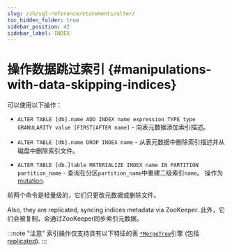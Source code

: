 ```yaml
---
slug: /zh/sql-reference/statements/alter/
toc_hidden_folder: true
sidebar_position: 42
sidebar_label: INDEX
---
```


# 操作数据跳过索引 {#manipulations-with-data-skipping-indices}

可以使用以下操作：

-   `ALTER TABLE [db].name ADD INDEX name expression TYPE type GRANULARITY value [FIRST|AFTER name]` - 向表元数据添加索引描述。

-   `ALTER TABLE [db].name DROP INDEX name` - 从表元数据中删除索引描述并从磁盘中删除索引文件。

-   `ALTER TABLE [db.]table MATERIALIZE INDEX name IN PARTITION partition_name` - 查询在分区`partition_name`中重建二级索引`name`。 操作为[mutation](../index.md#mutations).

前两个命令是轻量级的，它们只更改元数据或删除文件。

Also, they are replicated, syncing indices metadata via ZooKeeper.
此外，它们会被复制，会通过ZooKeeper同步索引元数据。

:::note "注意"
    索引操作仅支持具有以下特征的表 [`*MergeTree`](../../../../engines/table-engines/mergetree-family/mergetree.md)引擎 (包括[replicated](../../../../engines/table-engines/mergetree-family/replication.md)).
:::